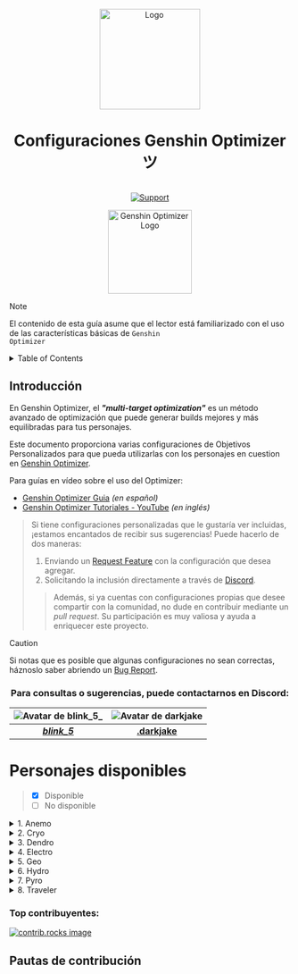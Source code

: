 <br />
<div align="center">
  <a href="https://discord.com/invite/excelverso">
    <img src="https://my-discord-images.s3.us-east-2.amazonaws.com/Resources-BancoNH/Excelverso+(1).png" alt="Logo" width="180" height="180">
  </a>

  <h1 align="center">Configuraciones Genshin Optimizer ツ</h3>

  <p align="center">
    <br />
    <a href="https://discord.com/invite/excelverso">
      <img src="https://img.shields.io/discord/1104977284609343558?color=4eb9a0&label=.gg%2Fexcelverso&logo=discord&style=for-the-badge" alt="Support"/>
    </a>
    <br />
  </p>
</div>

<div align="center">
  <img src="https://frzyc.github.io/genshin-optimizer/assets/go-yquJmXFB.png" alt="Genshin Optimizer Logo" width="150" height="150">
</div>

> [!NOTE]
> El contenido de esta guía asume que el lector está familiarizado con el uso de las características básicas de <code>Genshin Optimizer</code>

<!-- TABLE OF CONTENTS -->
<details>
  <summary>Table of Contents</summary>
  <ol>
    <li><a href="#Introducción">Introducción</a></li>
    <li><a href="#Contacto">Contacto</a></li>
    <li><a href="#Personajes-disponibles">Personajes disponibles</a>
      <ul>
        <li><a href="#Anemo">Anemo</a></li>
        <li><a href="#Cryo">Cryo</a></li>
        <li><a href="#Dendro">Dendro</a></li>
        <li><a href="#Electro">Electro</a></li>
        <li><a href="#Geo">Geo</a></li>
        <li><a href="#Hydro">Hydro</a></li>
        <li><a href="#Pyro">Pyro</a></li>
        <li><a href="#Traveler">Traveler</a></li>
      </ul>
    </li>
    <li><a href="#Top-contribuyentes">Top contribuyentes</a></li>
    <li><a href="#Pautas-de-contribución">Pautas de contribución</a></li>
  </ol>
</details>

## Introducción

En Genshin Optimizer, el **_"multi-target optimization"_** es un método avanzado de optimización que puede generar builds mejores y más equilibradas para tus personajes.

Este documento proporciona varias configuraciones de Objetivos Personalizados para que pueda utilizarlas con los personajes en cuestion en [Genshin Optimizer](https://frzyc.github.io/genshin-optimizer/#/).

Para guías en vídeo sobre el uso del Optimizer:

- [Genshin Optimizer Guia](https://www.youtube.com/watch?v=fsiCvYQRgJE) _(en español)_
- [Genshin Optimizer Tutoriales - YouTube](https://www.youtube.com/playlist?list=PLcVsEMZO5IVFQdeh8zteZwiNchObfQ684) _(en inglés)_

> Si tiene configuraciones personalizadas que le gustaría ver incluidas, ¡estamos encantados de recibir sus sugerencias! Puede hacerlo de dos maneras:
>
> 1.  Enviando un <a href="https://github.com/CesarFlores55/genshin-optimizer-configs/issues/new?labels=enhancement&template=feature-request---.md">Request Feature</a> con la configuración que desea agregar.
> 2.  Solicitando la inclusión directamente a través de <a href="#para-consultas-o-sugerencias-puede-contactarnos-en-discord">Discord</a>.
>
> > Además, si ya cuentas con configuraciones propias que desee compartir con la comunidad, no dude en contribuir mediante un _pull request_. Su participación es muy valiosa y ayuda a enriquecer este proyecto.

> [!CAUTION]
> Si notas que es posible que algunas configuraciones no sean correctas, háznoslo saber abriendo un <a href="https://github.com/CesarFlores55/genshin-optimizer-configs/issues/new?labels=bug&template=bug-report---.md">Bug Report</a>.

<h3 id="Contacto" align="center">Para consultas o sugerencias, puede contactarnos en Discord:</h3>

<div align="center">

| ![Avatar de blink_5_](https://cdn.discordapp.com/avatars/351091632378216458/338809c2f4ad5245e3dda5b8f6b3a9b9.webp?size=160) | ![Avatar de darkjake](https://cdn.discordapp.com/avatars/723426524585525300/92376a2e2c979f39a7184fdf652ba55e.webp?size=160) |
| :-------------------------------------------------------------------------------------------------------------------------: | :-------------------------------------------------------------------------------------------------------------------------: |
|                                **[_blink_5_](https://discord.com/users/351091632378216458)**                                |                                **[.darkjake](https://discord.com/users/723426524585525300)**                                |

</div>

# Personajes disponibles

> - [x] Disponible
> - [ ] No disponible

<details id="Anemo"><summary>1. Anemo</summary>

- [ ] Chasca
- [ ] Faruzan
- [ ] Jean
- [x] [Kaedehara Kazuha](./Configs/Anemo/Kaedehara%20Kazuha/Kaedehara%20Kazuha.md)
- [ ] Lynette
- [ ] Sayu
- [ ] Shinkanoin Heizou
- [ ] Sucrose
- [x] [Venti](./Configs/Anemo/Venti/Venti.md)
- [x] [Wanderer](./Configs/Anemo/Wanderer/Wanderer.md)
- [ ] Xianyun
- [ ] Xiao
</details>

<details id="Cryo"><summary>2. Cryo</summary>

- [ ] Chongyun
- [ ] Diona
- [ ] Eula
- [ ] Freminet
- [ ] Ganyu
- [ ] Kaeya
- [ ] Kamisato Ayaka
- [ ] Layla
- [ ] Mika
- [ ] Qiqi
- [ ] Rosaria
- [ ] Shenhe
- [ ] Wriothesley
</details>

<details id="Dendro"><summary>3. Dendro</summary>

- [x] Alhaitham
- [ ] Baizhu
- [ ] Collei
- [ ] Emilie
- [ ] Kaveh
- [ ] Kinich
- [ ] Kirara
- [ ] Nahida
- [ ] Tighnari
- [ ] Yaoyao
</details>

<details id="Electro"><summary>4. Electro</summary>

- [ ] Beidou
- [x] Clorinde
- [ ] Cyno
- [ ] Dori
- [ ] Fischl
- [ ] Keqing
- [ ] KUjou Sara
- [ ] Kuki Shinobu
- [ ] Lisa
- [ ] Ororon
- [ ] Raiden Shogun
- [ ] Razor
- [ ] Sethos
- [ ] Yae Miko
</details>

<details id="Geo"><summary>5. Geo</summary>

- [ ] Albedo
- [ ] Arataki Itto
- [ ] Chiori
- [ ] Gorou
- [ ] Kachina
- [ ] Navia
- [ ] Ningguang
- [ ] Noelle
- [ ] Xilonen
- [ ] Yun Jin
- [ ] Zhongli
</details>

<details id="Hydro"><summary>6. Hydro</summary>

- [ ] Barbara
- [ ] Candace
- [ ] Furina
- [ ] Kamisato Ayato
- [ ] Mona
- [ ] Mualani
- [ ] Neuvillette
- [ ] Nilou
- [ ] Sangonomiya Kokomi
- [ ] Sigewinne
- [ ] Tartaglia
- [ ] Xingqiu
- [ ] Yelan
</details>

<details id="Pyro"><summary>7. Pyro</summary>

- [ ] Amber
- [ ] Arlecchino
- [ ] Bennett
- [ ] Chevreuse
- [ ] Dehya
- [ ] Diluc
- [ ] Gaming
- [ ] Hu Tao
- [ ] Klee
- [ ] Liney
- [ ] Thoma
- [ ] Xiangling
- [ ] Xinyan
- [ ] Yanfei
- [ ] Yoimiya
</details>

<details id="Traveler"><summary>8. Traveler</summary>

- [ ] Anemo
- [ ] Cryo
- [ ] Dendro
- [ ] Electro
- [ ] Geo
- [ ] Hydro
- [ ] Pyro
</details>

### Top contribuyentes:

<a href="https://github.com/CesarFlores55/genshin-optimizer-configs/graphs/contributors">
  <img src="https://contrib.rocks/image?repo=CesarFlores55/genshin-optimizer-configs" alt="contrib.rocks image" />
</a>

## Pautas de contribución
